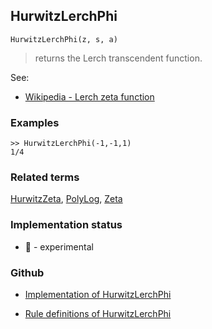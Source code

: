 ## HurwitzLerchPhi

```
HurwitzLerchPhi(z, s, a)
```

> returns the Lerch transcendent function.

See: 
* [Wikipedia - Lerch zeta function](https://en.wikipedia.org/wiki/Lerch_zeta_function) 

### Examples

```
>> HurwitzLerchPhi(-1,-1,1) 
1/4
```

### Related terms 
[HurwitzZeta](HurwitzZeta.md), [PolyLog](PolyLog.md), [Zeta](Zeta.md)
 






### Implementation status

* &#x1F9EA; - experimental

### Github

* [Implementation of HurwitzLerchPhi](https://github.com/axkr/symja_android_library/blob/master/symja_android_library/matheclipse-core/src/main/java/org/matheclipse/core/builtin/SpecialFunctions.java#L1013) 

* [Rule definitions of HurwitzLerchPhi](https://github.com/axkr/symja_android_library/blob/master/symja_android_library/rules/HurwitzLerchPhiRules.m) 
